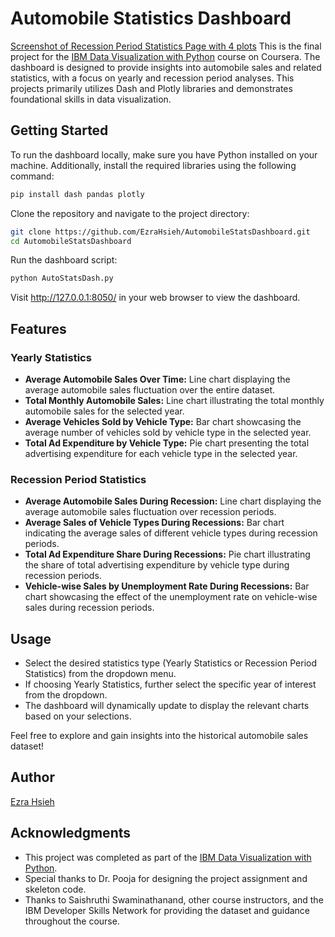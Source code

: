 # Automobile Statistics Dashboard
[Screenshot of Recession Period Statistics Page with 4 plots](RecessionReportGraphs.png)
This is the final project for the [IBM Data Visualization with Python](https://www.coursera.org/learn/python-for-data-visualization) course on Coursera. The dashboard is designed to provide insights into automobile sales and related statistics, with a focus on yearly and recession period analyses. This projects primarily utilizes Dash and Plotly libraries and demonstrates foundational skills in data visualization. 

## Getting Started

To run the dashboard locally, make sure you have Python installed on your machine. Additionally, install the required libraries using the following command:

```bash
pip install dash pandas plotly
```

Clone the repository and navigate to the project directory:

```bash
git clone https://github.com/EzraHsieh/AutomobileStatsDashboard.git
cd AutomobileStatsDashboard
```

Run the dashboard script:

```bash
python AutoStatsDash.py
```

Visit http://127.0.0.1:8050/ in your web browser to view the dashboard.

## Features

### Yearly Statistics

- **Average Automobile Sales Over Time:** Line chart displaying the average automobile sales fluctuation over the entire dataset.
- **Total Monthly Automobile Sales:** Line chart illustrating the total monthly automobile sales for the selected year.
- **Average Vehicles Sold by Vehicle Type:** Bar chart showcasing the average number of vehicles sold by vehicle type in the selected year.
- **Total Ad Expenditure by Vehicle Type:** Pie chart presenting the total advertising expenditure for each vehicle type in the selected year.

### Recession Period Statistics

- **Average Automobile Sales During Recession:** Line chart displaying the average automobile sales fluctuation over recession periods.
- **Average Sales of Vehicle Types During Recessions:** Bar chart indicating the average sales of different vehicle types during recession periods.
- **Total Ad Expenditure Share During Recessions:** Pie chart illustrating the share of total advertising expenditure by vehicle type during recession periods.
- **Vehicle-wise Sales by Unemployment Rate During Recessions:** Bar chart showcasing the effect of the unemployment rate on vehicle-wise sales during recession periods.

## Usage

- Select the desired statistics type (Yearly Statistics or Recession Period Statistics) from the dropdown menu.
- If choosing Yearly Statistics, further select the specific year of interest from the dropdown.
- The dashboard will dynamically update to display the relevant charts based on your selections.

Feel free to explore and gain insights into the historical automobile sales dataset!

## Author

[Ezra Hsieh](https://github.com/EzraHsieh/)

## Acknowledgments

- This project was completed as part of the [IBM Data Visualization with Python](https://www.coursera.org/learn/python-for-data-visualization).
- Special thanks to Dr. Pooja for designing the project assignment and skeleton code. 
- Thanks to Saishruthi Swaminathanand, other course instructors, and the IBM Developer Skills Network for providing the dataset and guidance throughout the course.


